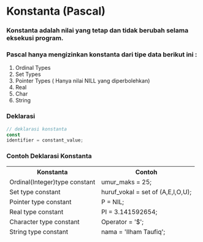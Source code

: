 # Konstanta (Pascal)
### Konstanta adalah nilai yang tetap dan tidak berubah selama eksekusi program.

### Pascal hanya mengizinkan konstanta dari tipe data berikut ini :
1. Ordinal Types
2. Set Types
3. Pointer Types ( Hanya nilai NILL yang diperbolehkan)
4. Real
5. Char
6. String

### Deklarasi

```javascript
// deklarasi konstanta
const
identifier = constant_value;
```
### Contoh Deklarasi Konstanta

<table>
    <thead>
        <tr>
            <th>Konstanta</th>
            <th>Contoh</th>
        </tr>
        <tr>
            <td>Ordinal(Integer)type constant</td>
            <td>umur_maks = 25; </td>
        </tr>
        <tr>
            <td>Set type constant</td>
            <td>huruf_vokal = set of (A,E,I,O,U);</td>
        </tr>
        <tr>
            <td>Pointer type constant</td>
            <td>P = NIL;</td>
        </tr>
        <tr>
            <td>Real type constant</td>
            <td>PI = 3.141592654;</td>
        </tr>
        <tr>
            <td>Character type constant</td>
            <td>Operator = '$';</td>
        </tr>
        <tr>
             <td>String type constant</td>
              <td>nama = 'Ilham Taufiq';</td>
        </tr>
